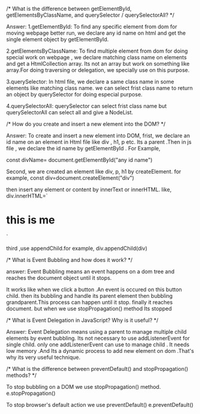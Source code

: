 
/* What is the difference between getElementById, getElementsByClassName, and querySelector / querySelectorAll? */

Answer: 
1.getElementById: To find any specific element from dom for moving webpage better run, we declare any id name on html and get the single element object by getElementById.

2.getElementsByClassName: To find multiple element from dom for doing special work on webpage , we declare matching class name on elements  and get a HtmlCollection array. Its not an array but work on something like array.For doing traversing or delegation, we specially use on this purpose.

3.querySelector: In html file, we declare a same class name in some elements like matching class name. we can select frist class name to return an object by querySelector for doing especial purpose.

4.querySelectorAll: querySelector can select frist class name but querySelectorAll can select all and give a NodeList.



/* How do you create and insert a new element into the DOM? 
*/

Answer: To create and insert a new element into DOM,
frist, we declare an id name on an element in Html file like div , h1, p etc. Its a parent .Then in js file , we declare the id name by getElementById . For Example,

const divName= document.getElementById("any id name")


Second, we are created an element like div, p, h1 by createElement. for example,
const div=document.createElement("div")

then insert any element or content by innerText or innerHTML. like,
div.innerHTML=`<div>
<h1>this is me </h2> </div>`

third ,use appendChild.for example, 
div.appendChild(div)



/* What is Event Bubbling and how does it work? */

answer: Event Bubbling means an event happens on a dom tree and reaches the document object until it stops.

It works like when we click  a button  .An event is occured on this button child. then its bubbling and handle its parent element then bubbling grandparent.This process  can happen until it stop. finally it reaches document. but when we use  stopPropagation() method
Its stopped

/* What is Event Delegation in JavaScript? Why is it useful? */

Answer: Event Delegation means using a parent to manage multiple child elements by event bubbling.  Its not necessary to use addListenerEvent for single child.  only one addListenerEvent can use to manage child .
It needs low memory .And Its a dynamic process to add new element on dom .That's why its very useful technique.

/* What is the difference between preventDefault() and stopPropagation() methods? */

 To stop bubbling on a DOM we use  stopPropagation() method.
 e.stopPropagation() 

 To stop browser's default action we use preventDefault()
 e.preventDefault()



